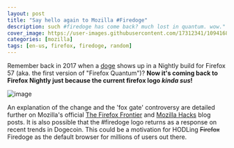 ```yaml
---
layout: post
title: "Say hello again to Mozilla #Firedoge"
description: such #firedoge has come back? much lost in quantum. wow."
cover_image: https://user-images.githubusercontent.com/17312341/109416882-672dca00-79f3-11eb-863d-30db6826b8ec.png
categories: [mozilla]
tags: [en-us, firefox, firedoge, random]
---
```

Remember back in 2017 when a [doge](https://knowyourmeme.com/memes/doge) shows up in a Nightly build for Firefox 57 (aka. the first version of "Firefox Quantum")? **Now it's coming back to Firefox Nightly just because the current firefox logo *kinda sus*!**

![image](https://user-images.githubusercontent.com/17312341/109416892-8593c580-79f3-11eb-8c0e-32d492314122.png)

An explanation of the change and the 'fox gate' controversy are detailed further on Mozilla's official [The Firefox Frontier](https://blog.mozilla.org/firefox/the-fox-is-still-in-the-firefox-logo/) and [Mozilla Hacks](https://hacks.mozilla.org/2021/02/heres-whats-happening-with-the-firefox-nightly-logo/) blog posts. It is also possible that the #firedoge logo returns as a response on recent trends in Dogecoin. This could be a motivation for HODLing ~~Firefox~~ Firedoge as the default browser for millions of users out there.
